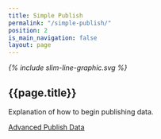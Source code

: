 ```yaml
---
title: Simple Publish
permalink: "/simple-publish/"
position: 2
is_main_navigation: false
layout: page
---
```




<article markdown="0" class="hero--sub">

<i class="line-graphic">{% include slim-line-graphic.svg %}</i>

<div>

<h1>{{page.title}}</h1>
<p>Explanation of how to begin publishing data.</p>

<a class="button-primary" href=" {{ site.baseurl }}{% link publish-data.md %}">Advanced Publish Data</a>


</div>
<figure>
<div style="background: url({{ site.url }}/openactive/assets/images/sideplank.jpg)center center / cover no-repeat;"></div>
</figure>

</article>